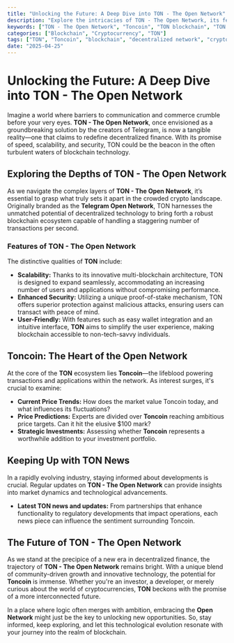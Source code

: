 ```yaml
---
title: "Unlocking the Future: A Deep Dive into TON - The Open Network"
description: "Explore the intricacies of TON - The Open Network, its features, the technology behind it, and what the future holds for Toncoin in the blockchain landscape."
keywords: ["TON - The Open Network", "Toncoin", "TON blockchain", "TON news", "cryptocurrency"]
categories: ["Blockchain", "Cryptocurrency", "TON"]
tags: ["TON", "Toncoin", "blockchain", "decentralized network", "crypto news"]
date: "2025-04-25"
---
```


# Unlocking the Future: A Deep Dive into TON - The Open Network

Imagine a world where barriers to communication and commerce crumble before your very eyes. **TON - The Open Network**, once envisioned as a groundbreaking solution by the creators of Telegram, is now a tangible reality—one that claims to redefine decentralized finance. With its promise of speed, scalability, and security, TON could be the beacon in the often turbulent waters of blockchain technology.

## Exploring the Depths of TON - The Open Network

As we navigate the complex layers of **TON - The Open Network**, it’s essential to grasp what truly sets it apart in the crowded crypto landscape. Originally branded as the **Telegram Open Network**, TON harnesses the unmatched potential of decentralized technology to bring forth a robust blockchain ecosystem capable of handling a staggering number of transactions per second.

### Features of TON - The Open Network

The distinctive qualities of **TON** include:

- **Scalability:** Thanks to its innovative multi-blockchain architecture, TON is designed to expand seamlessly, accommodating an increasing number of users and applications without compromising performance.
- **Enhanced Security:** Utilizing a unique proof-of-stake mechanism, TON offers superior protection against malicious attacks, ensuring users can transact with peace of mind.
- **User-Friendly:** With features such as easy wallet integration and an intuitive interface, **TON** aims to simplify the user experience, making blockchain accessible to non-tech-savvy individuals.

## Toncoin: The Heart of the Open Network

At the core of the **TON** ecosystem lies **Toncoin**—the lifeblood powering transactions and applications within the network. As interest surges, it's crucial to examine:

- **Current Price Trends:** How does the market value Toncoin today, and what influences its fluctuations?
- **Price Predictions:** Experts are divided over **Toncoin** reaching ambitious price targets. Can it hit the elusive $100 mark?
- **Strategic Investments:** Assessing whether **Toncoin** represents a worthwhile addition to your investment portfolio.

## Keeping Up with TON News

In a rapidly evolving industry, staying informed about developments is crucial. Regular updates on **TON - The Open Network** can provide insights into market dynamics and technological advancements. 
- **Latest TON news and updates:** From partnerships that enhance functionality to regulatory developments that impact operations, each news piece can influence the sentiment surrounding Toncoin.

## The Future of TON - The Open Network

As we stand at the precipice of a new era in decentralized finance, the trajectory of **TON - The Open Network** remains bright. With a unique blend of community-driven growth and innovative technology, the potential for **Toncoin** is immense. Whether you're an investor, a developer, or merely curious about the world of cryptocurrencies, **TON** beckons with the promise of a more interconnected future.

In a place where logic often merges with ambition, embracing the **Open Network** might just be the key to unlocking new opportunities. So, stay informed, keep exploring, and let this technological evolution resonate with your journey into the realm of blockchain.